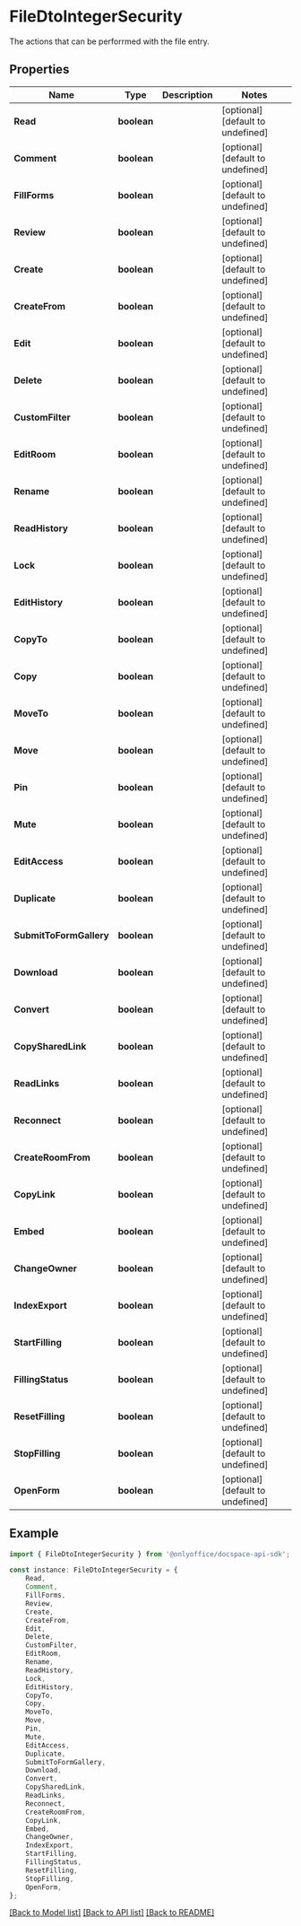 # FileDtoIntegerSecurity

The actions that can be perforrmed with the file entry.

## Properties

Name | Type | Description | Notes
------------ | ------------- | ------------- | -------------
**Read** | **boolean** |  | [optional] [default to undefined]
**Comment** | **boolean** |  | [optional] [default to undefined]
**FillForms** | **boolean** |  | [optional] [default to undefined]
**Review** | **boolean** |  | [optional] [default to undefined]
**Create** | **boolean** |  | [optional] [default to undefined]
**CreateFrom** | **boolean** |  | [optional] [default to undefined]
**Edit** | **boolean** |  | [optional] [default to undefined]
**Delete** | **boolean** |  | [optional] [default to undefined]
**CustomFilter** | **boolean** |  | [optional] [default to undefined]
**EditRoom** | **boolean** |  | [optional] [default to undefined]
**Rename** | **boolean** |  | [optional] [default to undefined]
**ReadHistory** | **boolean** |  | [optional] [default to undefined]
**Lock** | **boolean** |  | [optional] [default to undefined]
**EditHistory** | **boolean** |  | [optional] [default to undefined]
**CopyTo** | **boolean** |  | [optional] [default to undefined]
**Copy** | **boolean** |  | [optional] [default to undefined]
**MoveTo** | **boolean** |  | [optional] [default to undefined]
**Move** | **boolean** |  | [optional] [default to undefined]
**Pin** | **boolean** |  | [optional] [default to undefined]
**Mute** | **boolean** |  | [optional] [default to undefined]
**EditAccess** | **boolean** |  | [optional] [default to undefined]
**Duplicate** | **boolean** |  | [optional] [default to undefined]
**SubmitToFormGallery** | **boolean** |  | [optional] [default to undefined]
**Download** | **boolean** |  | [optional] [default to undefined]
**Convert** | **boolean** |  | [optional] [default to undefined]
**CopySharedLink** | **boolean** |  | [optional] [default to undefined]
**ReadLinks** | **boolean** |  | [optional] [default to undefined]
**Reconnect** | **boolean** |  | [optional] [default to undefined]
**CreateRoomFrom** | **boolean** |  | [optional] [default to undefined]
**CopyLink** | **boolean** |  | [optional] [default to undefined]
**Embed** | **boolean** |  | [optional] [default to undefined]
**ChangeOwner** | **boolean** |  | [optional] [default to undefined]
**IndexExport** | **boolean** |  | [optional] [default to undefined]
**StartFilling** | **boolean** |  | [optional] [default to undefined]
**FillingStatus** | **boolean** |  | [optional] [default to undefined]
**ResetFilling** | **boolean** |  | [optional] [default to undefined]
**StopFilling** | **boolean** |  | [optional] [default to undefined]
**OpenForm** | **boolean** |  | [optional] [default to undefined]

## Example

```typescript
import { FileDtoIntegerSecurity } from '@onlyoffice/docspace-api-sdk';

const instance: FileDtoIntegerSecurity = {
    Read,
    Comment,
    FillForms,
    Review,
    Create,
    CreateFrom,
    Edit,
    Delete,
    CustomFilter,
    EditRoom,
    Rename,
    ReadHistory,
    Lock,
    EditHistory,
    CopyTo,
    Copy,
    MoveTo,
    Move,
    Pin,
    Mute,
    EditAccess,
    Duplicate,
    SubmitToFormGallery,
    Download,
    Convert,
    CopySharedLink,
    ReadLinks,
    Reconnect,
    CreateRoomFrom,
    CopyLink,
    Embed,
    ChangeOwner,
    IndexExport,
    StartFilling,
    FillingStatus,
    ResetFilling,
    StopFilling,
    OpenForm,
};
```

[[Back to Model list]](../README.md#documentation-for-models) [[Back to API list]](../README.md#documentation-for-api-endpoints) [[Back to README]](../README.md)
